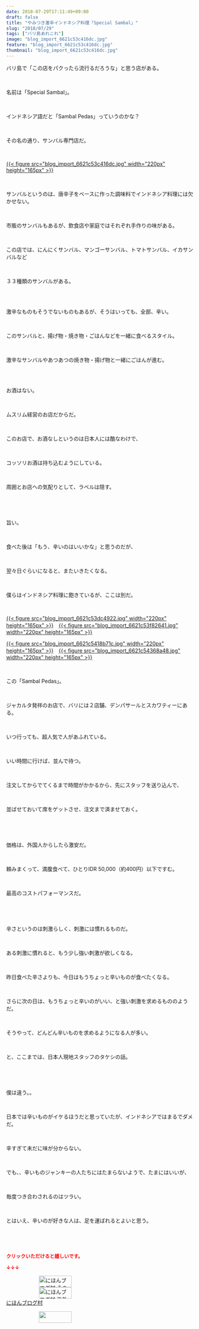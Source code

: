 ```yaml
---
date: 2018-07-29T17:11:49+09:00
draft: false
title: "やみつき激辛インドネシア料理「Special Sambal」"
slug: "2018/07/29"
tags: ["バリ島あれこれ"]
image: "blog_import_6621c53c416dc.jpg"
feature: "blog_import_6621c53c416dc.jpg"
thumbnail: "blog_import_6621c53c416dc.jpg"
---
```

<p>バリ島で「この店をパクったら流行るだろうな」と思う店がある。</p><p> </p><p>名前は「Special Sambal」。</p><p> </p><p>インドネシア語だと「Sambal Pedas」っていうのかな？</p><p> </p><p>その名の通り、サンバル専門店だ。</p><p> </p><p><a href="blog_import_6621c53c416dc.jpg">{{< figure src="blog_import_6621c53c416dc.jpg" width="220px" height="165px" >}}</a></p><p> </p><p>サンバルというのは、唐辛子をベースに作った調味料でインドネシア料理には欠かせない。</p><p> </p><p>市販のサンバルもあるが、飲食店や家庭ではそれぞれ手作りの味がある。</p><p> </p><p>この店では、にんにくサンバル、マンゴーサンバル、トマトサンバル、イカサンバルなど</p><p> </p><p>３３種類のサンバルがある。</p><p> </p><p><br/>激辛なものもそうでないものもあるが、そうはいっても、全部、辛い。</p><p> </p><p>このサンバルと、揚げ物・焼き物・ごはんなどを一緒に食べるスタイル。</p><p> </p><p>激辛なサンバルやあつあつの焼き物・揚げ物と一緒にごはんが進む。</p><p> </p><p><br/>お酒はない。</p><p> </p><p>ムスリム経営のお店だからだ。</p><p> </p><p>このお店で、お酒なしというのは日本人には酷なわけで、</p><p> </p><p>コッソリお酒は持ち込むようにしている。</p><p> </p><p>周囲とお店への気配りとして、ラベルは隠す。</p><p> </p><p> </p><p>旨い。</p><p> </p><p>食べた後は「もう、辛いのはいいかな」と思うのだが、</p><p> </p><p>翌々日ぐらいになると、またいきたくなる。</p><p> </p><p>僕らはインドネシア料理に飽きているが、ここは別だ。</p><p> </p><p><a href="blog_import_6621c53dc4922.jpg">{{< figure src="blog_import_6621c53dc4922.jpg" width="220px" height="165px" >}}</a>　<a href="blog_import_6621c53f82641.jpg">{{< figure src="blog_import_6621c53f82641.jpg" width="220px" height="165px" >}}</a></p><p><a href="blog_import_6621c5418b71c.jpg">{{< figure src="blog_import_6621c5418b71c.jpg" width="220px" height="165px" >}}</a>　<a href="blog_import_6621c54368a48.jpg">{{< figure src="blog_import_6621c54368a48.jpg" width="220px" height="165px" >}}</a></p><p> </p><p>この「Sambal Pedas」。</p><p> </p><p>ジャカルタ発祥のお店で、バリには２店舗、デンパサールとスカワティーにある。</p><p> </p><p>いつ行っても、超人気で人があふれている。</p><p> </p><p>いい時間に行けば、並んで待つ。</p><p> </p><p>注文してからでてくるまで時間がかかるから、先にスタッフを送り込んで、</p><p> </p><p>並ばせておいて席をゲットさせ、注文まで済ませておく。</p><p> </p><p> </p><p>価格は、外国人からしたら激安だ。</p><p> </p><p>頼みまくって、満腹食べて、ひとりIDR 50,000（約400円）以下ですむ。</p><p> </p><p>最高のコストパフォーマンスだ。</p><p> </p><p> </p><p>辛さというのは刺激らしく、刺激には慣れるものだ。</p><p> </p><p>ある刺激に慣れると、もう少し強い刺激が欲しくなる。</p><p> </p><p>昨日食べた辛さよりも、今日はもうちょっと辛いものが食べたくなる。</p><p> </p><p>さらに次の日は、もうちょっと辛いのがいい、と強い刺激を求めるもののようだ。</p><p> </p><p>そうやって、どんどん辛いものを求めるようになる人が多い。</p><p> </p><p>と、ここまでは、日本人現地スタッフのタケシの話。</p><p> </p><p> </p><p>僕は違う。。</p><p> </p><p>日本では辛いものがイケるほうだと思っていたが、インドネシアではまるでダメだ。</p><p> </p><p>辛すぎて未だに味が分からない。</p><p> </p><p>でも、、辛いものジャンキーの人たちにはたまらないようで、たまにはいいが、</p><p> </p><p>毎度つき合わされるのはツラい。</p><p> </p><p>とはいえ、辛いのが好きな人は、足を運ばれるとよいと思う。</p><p> </p><p> </p><p><font color="#ff0000" size="2"><strong>クリックいただけると嬉しいです。</strong></font></p><p><font color="#ff0000" size="2"><strong>↓↓↓</strong></font></p><p><a href="ranking.html?p_cid=01260127" id="&amp;blogmura_banner" target="_blank"><img alt="にほんブログ村 その他生活ブログ 不動産投資へ" border="0" height="31" src="data:image/svg+xml;charset=utf-8,%3Csvg%20xmlns%3D%22http%3A%2F%2Fwww.w3.org%2F2000%2Fsvg%22%20title%3D%22Placeholder%20for%20Images%22%20role%3D%22presentation%22%20viewBox%3D%220%200%2088%2031%22%20%2F%3E" width="88" data-src="https://img-proxy.blog-video.jp/images?url=http%3A%2F%2Flife.blogmura.com%2Fhudousantoushi%2Fimg%2Fhudousantoushi88_31.gif" style="aspect-ratio: auto 88 / 31;"/><noscript><img alt="にほんブログ村 その他生活ブログ 不動産投資へ" border="0" height="31" src="https://img-proxy.blog-video.jp/images?url=http%3A%2F%2Flife.blogmura.com%2Fhudousantoushi%2Fimg%2Fhudousantoushi88_31.gif" width="88"></noscript></a><br/><a href="ranking.html?p_cid=01260127" target="_blank"><img alt="にほんブログ村 海外生活ブログ バリ島情報へ" border="0" height="31" src="data:image/svg+xml;charset=utf-8,%3Csvg%20xmlns%3D%22http%3A%2F%2Fwww.w3.org%2F2000%2Fsvg%22%20title%3D%22Placeholder%20for%20Images%22%20role%3D%22presentation%22%20viewBox%3D%220%200%2088%2031%22%20%2F%3E" width="88" data-src="https://img-proxy.blog-video.jp/images?url=http%3A%2F%2Foverseas.blogmura.com%2Fbali%2Fimg%2Fbali88_31.gif" style="aspect-ratio: auto 88 / 31;"/><noscript><img alt="にほんブログ村 海外生活ブログ バリ島情報へ" border="0" height="31" src="https://img-proxy.blog-video.jp/images?url=http%3A%2F%2Foverseas.blogmura.com%2Fbali%2Fimg%2Fbali88_31.gif" width="88"></noscript></a><br/><a href="ranking.html?p_cid=01260127" target="_blank">にほんブログ村</a></p><p><a href="link.php?1804582" title="人気ブログランキングへ"><img border="0" height="31" src="data:image/svg+xml;charset=utf-8,%3Csvg%20xmlns%3D%22http%3A%2F%2Fwww.w3.org%2F2000%2Fsvg%22%20title%3D%22Placeholder%20for%20Images%22%20role%3D%22presentation%22%20viewBox%3D%220%200%2088%2031%22%20%2F%3E" width="88" data-src="https://blog.with2.net/img/banner/banner_22.gif" style="aspect-ratio: auto 88 / 31;"/><noscript><img border="0" height="31" src="https://blog.with2.net/img/banner/banner_22.gif" width="88"></noscript></a></p><p> </p>

